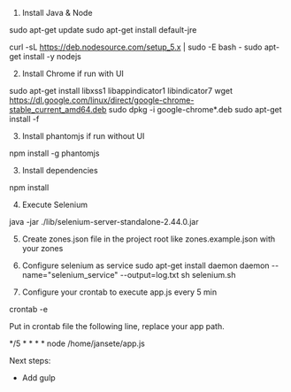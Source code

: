 1. Install Java & Node

sudo apt-get update
sudo apt-get install default-jre

curl -sL https://deb.nodesource.com/setup_5.x | sudo -E bash -
sudo apt-get install -y nodejs

2. Install Chrome if run with UI

sudo apt-get install libxss1 libappindicator1 libindicator7
wget https://dl.google.com/linux/direct/google-chrome-stable_current_amd64.deb
sudo dpkg -i google-chrome*.deb
sudo apt-get install -f

3. Install phantomjs if run without UI

npm install -g phantomjs

3. Install dependencies

npm install

4. Execute Selenium

java -jar ./lib/selenium-server-standalone-2.44.0.jar

5. Create zones.json file in the project root like zones.example.json with your zones

6. Configure selenium as service
sudo apt-get install daemon
daemon --name="selenium_service" --output=log.txt sh selenium.sh

7. Configure your crontab to execute app.js every 5 min

crontab -e

Put in crontab file the following line, replace your app path.

*/5 * * * * node /home/jansete/app.js

Next steps:
- Add gulp
